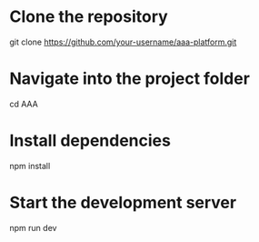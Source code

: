 # Clone the repository
git clone https://github.com/your-username/aaa-platform.git

# Navigate into the project folder
cd AAA

# Install dependencies
npm install

# Start the development server
npm run dev

